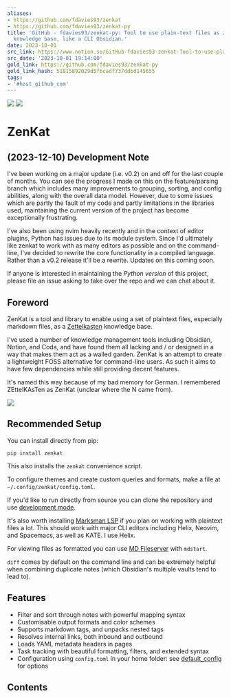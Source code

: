 ```yaml
---
aliases:
- https://github.com/fdavies93/zenkat
- https://github.com/fdavies93/zenkat-py
title: 'GitHub - fdavies93/zenkat-py: Tool to use plain-text files as zettelkasten
  knowledge base, like a CLI Obsidian.'
date: 2023-10-01
src_link: https://www.notion.so/GitHub-fdavies93-zenkat-Tool-to-use-plain-text-files-as-zettelkasten-knowledge-base-like-a-CLI-O-ade9472dec0f4148a547288af1f4c5e3
src_date: '2023-10-01 19:14:00'
gold_link: https://github.com/fdavies93/zenkat-py
gold_link_hash: 51815892029d5f6cadf737ddbd145655
tags:
- '#host_github_com'
---
```


[![](https://camo.githubusercontent.com/6be00b1b55f8b9b6f6d85fa810b501a37e0d48bf99e98bb4381e92caeff02619/68747470733a2f2f696d672e736869656c64732e696f2f62616467652f4c6963656e73652d47504c76332d626c75652e737667)](https://www.gnu.org/licenses/gpl-3.0)
[![](https://camo.githubusercontent.com/610fd7e0e0fd60c1d687c6b53d98588e208688a4891d4115097b63e8072e77fa/68747470733a2f2f696d672e736869656c64732e696f2f707970692f646d2f7a656e6b6174)](https://camo.githubusercontent.com/610fd7e0e0fd60c1d687c6b53d98588e208688a4891d4115097b63e8072e77fa/68747470733a2f2f696d672e736869656c64732e696f2f707970692f646d2f7a656e6b6174)


ZenKat
======


(2023-12-10) Development Note
-----------------------------


I've been working on a major update (i.e. v0.2) on and off for the last couple
of months. You can see the progress I made on this on the feature/parsing branch
which includes many improvements to grouping, sorting, and config abilities,
along with the overall data model. However, due to some issues which are partly
the fault of my code and partly limitations in the libraries used, maintaining
the current version of the project has become exceptionally frustrating.


I've also been using nvim heavily recently and in the context of editor plugins,
Python has issues due to its module system. Since I'd ultimately like zenkat to
work with as many editors as possible and on the command-line, I've decided to
rewrite the core functionality in a compiled language. Rather than a v0.2
release it'll be a rewrite. Updates on this coming soon.


If anyone is interested in maintaining the *Python version* of this project,
please file an issue asking to take over the repo and we can chat about it.


Foreword
--------


ZenKat is a tool and library to enable using a set of plaintext files,
especially markdown files, as a
[Zettelkasten](https://en.wikipedia.org/wiki/Zettelkasten) knowledge base.


I've used a number of knowledge management tools including Obsidian, Notion, and
Coda, and have found them all lacking and / or designed in a way that makes them
act as a walled garden. ZenKat is an attempt to create a lightweight FOSS
alternative for command-line users. As such it aims to have few dependencies
while still providing decent features.


It's named this way because of my bad memory for German. I remembered
ZEttelKAsTen as ZenKat (unclear where the N came from).


[![](/fdavies93/zenkat-py/raw/main/images/zk-0-1.gif)](/fdavies93/zenkat-py/blob/main/images/zk-0-1.gif)


Recommended Setup
-----------------


You can install directly from pip:


`pip install zenkat`


This also installs the `zenkat` convenience script.


To configure themes and create custom queries and formats, make a file at
`~/.config/zenkat/config.toml`.


If you'd like to run directly from source you can clone the repository and use
[development
mode](https://setuptools.pypa.io/en/latest/userguide/development_mode.html).


It's also worth installing [Marksman
LSP](https://github.com/artempyanykh/marksman) if you plan on working with
plaintext files a lot. This should work with major CLI editors including Helix,
Neovim, and Spacemacs, as well as KATE. I use Helix.


For viewing files as formatted you can use [MD Fileserver](https://github.com/commenthol/md-fileserver) with `mdstart`.


`diff` comes by default on the command line and can be extremely helpful when
combining duplicate notes (which Obsidian's multiple vaults tend to lead to).


Features
--------


* Filter and sort through notes with powerful mapping syntax
* Customisable output formats and color schemes
* Supports markdown tags, and unpacks nested tags
* Resolves internal links, both inbound and outbound
* Loads YAML metadata headers in pages
* Task tracking with beautiful formatting, filters, and extended syntax
* Configuration using `config.toml` in your home folder: see
[default\_config](/fdavies93/zenkat-py/blob/main/src/zenkat/default_config.py) for options


Contents
--------